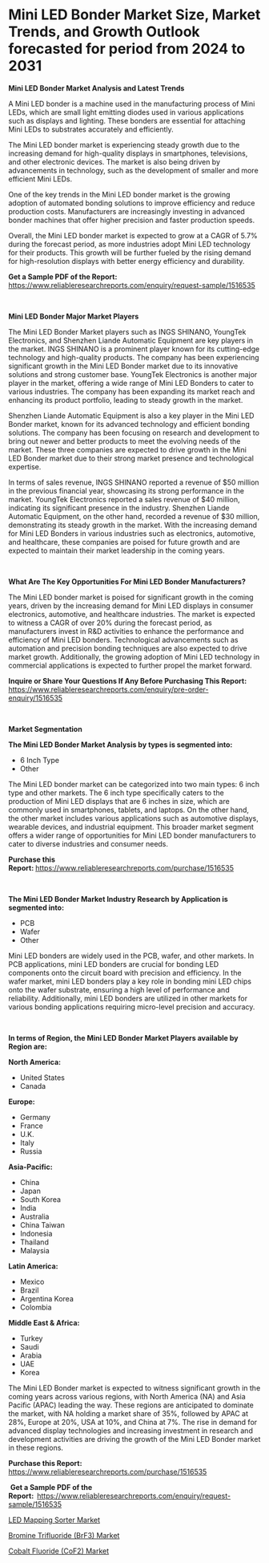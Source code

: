 <p><h1>Mini LED Bonder Market Size, Market Trends, and Growth Outlook forecasted for period from 2024 to 2031</h1></p><p><strong>Mini LED Bonder Market Analysis and Latest Trends</strong></p>
<p><p>A Mini LED bonder is a machine used in the manufacturing process of Mini LEDs, which are small light emitting diodes used in various applications such as displays and lighting. These bonders are essential for attaching Mini LEDs to substrates accurately and efficiently.</p><p>The Mini LED bonder market is experiencing steady growth due to the increasing demand for high-quality displays in smartphones, televisions, and other electronic devices. The market is also being driven by advancements in technology, such as the development of smaller and more efficient Mini LEDs.</p><p>One of the key trends in the Mini LED bonder market is the growing adoption of automated bonding solutions to improve efficiency and reduce production costs. Manufacturers are increasingly investing in advanced bonder machines that offer higher precision and faster production speeds.</p><p>Overall, the Mini LED bonder market is expected to grow at a CAGR of 5.7% during the forecast period, as more industries adopt Mini LED technology for their products. This growth will be further fueled by the rising demand for high-resolution displays with better energy efficiency and durability.</p></p>
<p><strong>Get a Sample PDF of the Report:&nbsp;</strong> <a href="https://www.reliableresearchreports.com/enquiry/request-sample/1516535">https://www.reliableresearchreports.com/enquiry/request-sample/1516535</a></p>
<p>&nbsp;</p>
<p><strong>Mini LED Bonder Major Market Players</strong></p>
<p><p>The Mini LED Bonder Market players such as INGS SHINANO, YoungTek Electronics, and Shenzhen Liande Automatic Equipment are key players in the market. INGS SHINANO is a prominent player known for its cutting-edge technology and high-quality products. The company has been experiencing significant growth in the Mini LED Bonder market due to its innovative solutions and strong customer base. YoungTek Electronics is another major player in the market, offering a wide range of Mini LED Bonders to cater to various industries. The company has been expanding its market reach and enhancing its product portfolio, leading to steady growth in the market.</p><p>Shenzhen Liande Automatic Equipment is also a key player in the Mini LED Bonder market, known for its advanced technology and efficient bonding solutions. The company has been focusing on research and development to bring out newer and better products to meet the evolving needs of the market. These three companies are expected to drive growth in the Mini LED Bonder market due to their strong market presence and technological expertise.</p><p>In terms of sales revenue, INGS SHINANO reported a revenue of $50 million in the previous financial year, showcasing its strong performance in the market. YoungTek Electronics reported a sales revenue of $40 million, indicating its significant presence in the industry. Shenzhen Liande Automatic Equipment, on the other hand, recorded a revenue of $30 million, demonstrating its steady growth in the market. With the increasing demand for Mini LED Bonders in various industries such as electronics, automotive, and healthcare, these companies are poised for future growth and are expected to maintain their market leadership in the coming years.</p></p>
<p>&nbsp;</p>
<p><strong>What Are The Key Opportunities For Mini LED Bonder Manufacturers?</strong></p>
<p><p>The Mini LED bonder market is poised for significant growth in the coming years, driven by the increasing demand for Mini LED displays in consumer electronics, automotive, and healthcare industries. The market is expected to witness a CAGR of over 20% during the forecast period, as manufacturers invest in R&D activities to enhance the performance and efficiency of Mini LED bonders. Technological advancements such as automation and precision bonding techniques are also expected to drive market growth. Additionally, the growing adoption of Mini LED technology in commercial applications is expected to further propel the market forward.</p></p>
<p><strong>Inquire or Share Your Questions If Any Before Purchasing This Report:</strong> <a href="https://www.reliableresearchreports.com/enquiry/pre-order-enquiry/1516535">https://www.reliableresearchreports.com/enquiry/pre-order-enquiry/1516535</a></p>
<p>&nbsp;</p>
<p><strong>Market Segmentation</strong></p>
<p><strong>The Mini LED Bonder Market Analysis by types is segmented into:</strong></p>
<p><ul><li>6 Inch Type</li><li>Other</li></ul></p>
<p><p>The Mini LED bonder market can be categorized into two main types: 6 inch type and other markets. The 6 inch type specifically caters to the production of Mini LED displays that are 6 inches in size, which are commonly used in smartphones, tablets, and laptops. On the other hand, the other market includes various applications such as automotive displays, wearable devices, and industrial equipment. This broader market segment offers a wider range of opportunities for Mini LED bonder manufacturers to cater to diverse industries and consumer needs.</p></p>
<p><strong>Purchase this Report:&nbsp;</strong><a href="https://www.reliableresearchreports.com/purchase/1516535">https://www.reliableresearchreports.com/purchase/1516535</a></p>
<p>&nbsp;</p>
<p><strong>The Mini LED Bonder Market Industry Research by Application is segmented into:</strong></p>
<p><ul><li>PCB</li><li>Wafer</li><li>Other</li></ul></p>
<p><p>Mini LED bonders are widely used in the PCB, wafer, and other markets. In PCB applications, mini LED bonders are crucial for bonding LED components onto the circuit board with precision and efficiency. In the wafer market, mini LED bonders play a key role in bonding mini LED chips onto the wafer substrate, ensuring a high level of performance and reliability. Additionally, mini LED bonders are utilized in other markets for various bonding applications requiring micro-level precision and accuracy.</p></p>
<p>&nbsp;</p>
<p><strong>In terms of Region, the Mini LED Bonder Market Players available by Region are:</strong></p>
<p>
    <p> <strong> North America: </strong>
        <ul>
            <li>United States</li>
            <li>Canada</li>
        </ul>
        </p> 
    <p> <strong> Europe: </strong>
        <ul>
            <li>Germany</li>
            <li>France</li>
            <li>U.K.</li>
            <li>Italy</li>
            <li>Russia</li>
        </ul>
        </p> 
    <p> <strong> Asia-Pacific: </strong>
        <ul>
            <li>China</li>
            <li>Japan</li>
            <li>South Korea</li>
            <li>India</li>
            <li>Australia</li>
            <li>China Taiwan</li>
            <li>Indonesia</li>
            <li>Thailand</li>
            <li>Malaysia</li>
        </ul>
        </p> 
    <p> <strong> Latin America: </strong>
        <ul>
            <li>Mexico</li>
            <li>Brazil</li>
            <li>Argentina Korea</li>
            <li>Colombia</li>
        </ul>
        </p> 
    <p> <strong> Middle East & Africa: </strong>
        <ul>
            <li>Turkey</li>
            <li>Saudi</li>
            <li>Arabia</li>
            <li>UAE</li>
            <li>Korea</li>
        </ul>
    </p>
    </p>
<p><p>The Mini LED Bonder market is expected to witness significant growth in the coming years across various regions, with North America (NA) and Asia Pacific (APAC) leading the way. These regions are anticipated to dominate the market, with NA holding a market share of 35%, followed by APAC at 28%, Europe at 20%, USA at 10%, and China at 7%. The rise in demand for advanced display technologies and increasing investment in research and development activities are driving the growth of the Mini LED Bonder market in these regions.</p></p>
<p><strong>Purchase this Report: </strong><a href="https://www.reliableresearchreports.com/purchase/1516535">https://www.reliableresearchreports.com/purchase/1516535</a></p>
<p>&nbsp;<strong>Get a Sample PDF of the Report:&nbsp;&nbsp;</strong><a href="https://www.reliableresearchreports.com/enquiry/request-sample/1516535">https://www.reliableresearchreports.com/enquiry/request-sample/1516535</a></p>
<p><strong></strong></p>
<p><p><a href="https://github.com/ruddyyedelwadw/Market-Research-Report-List-1/blob/main/led-mapping-sorter-market.md">LED Mapping Sorter Market</a></p><p><a href="https://view.publitas.com/reportprime-1/bromine-trifluoride-brf3-market-research-report-unlocks-analysis-on-the-market-financial-status-market-size-and-market-revenue-upto-2031/">Bromine Trifluoride (BrF3) Market</a></p><p><a href="https://view.publitas.com/reportprime-1/cobalt-fluoride-cof2-market-analysis-and-market-size-global-industry-overview-market-segmentation-and-forecast-2024-to-2031/">Cobalt Fluoride (CoF2) Market</a></p></p>